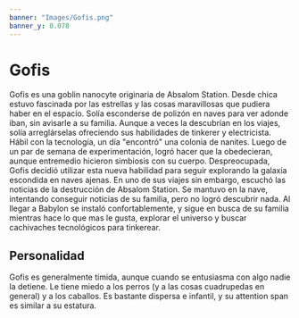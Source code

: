 ```yaml
---
banner: "Images/Gofis.png"
banner_y: 0.078
---
```

# Gofis
Gofis es una goblin nanocyte originaria de Absalom Station. Desde chica estuvo fascinada por las estrellas y las cosas maravillosas que pudiera haber en el espacio. Solía esconderse de polizón en naves para ver adonde iban, sin avisarle a su familia. Aunque a veces la descubrían en los viajes, solía arreglárselas ofreciendo sus habilidades de tinkerer y electricista. Hábil con la tecnología, un día "encontró" una colonia de nanites. Luego de un par de semana de experimentación, logró hacer que la obedecieran, aunque entremedio hicieron simbiosis con su cuerpo. Despreocupada, Gofis decidió utilizar esta nueva habilidad para seguir explorando la galaxia escondida en naves ajenas. En uno de sus viajes sin embargo, escuchó las noticias de la destrucción de Absalom Station. Se mantuvo en la nave, intentando conseguir noticias de su familia, pero no logró descubrir nada. Al llegar a Babylon se instaló confortablemente, y sigue en busca de su familia mientras hace lo que mas le gusta, explorar el universo y buscar cachivaches tecnológicos para tinkerear.

## Personalidad
Gofis es generalmente tímida, aunque cuando se entusiasma con algo nadie la detiene. Le tiene miedo a los perros (y a las cosas cuadrupedas en general) y a los caballos. Es bastante dispersa e infantil, y su attention span es similar a su estatura. 